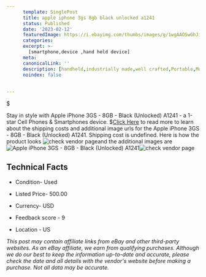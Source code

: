```yaml
---
      template: SinglePost
      title: apple iphone 3gs 8gb black unlocked a1241
      status: Published
      date: '2023-02-12'
      featuredImage: https://i.ebayimg.com/thumbs/images/g/1wgAAOSwGhJibeve/s-l225.jpg
      categories: 
      excerpt: >-
        [smartphone,device ,hand held device]
      meta:
      canonicalLink: ''
      description: [handheld,industrially made,well crafted,Portable,Mobile,Compact,Convenient,Lightweight,Maneuverable,Man-portable,Miniature,Carriable,Hand-held,Light,Holdable,Transportable,Mobile device,Pocket-sized,On-the-go,Wireless,Cordless,Compact size,Convenient size, smartphone,device ,hand held device]
      noindex: false
      
        
---
```

$

Stay in style with Apple iPhone 3GS - 8GB - Black (Unlocked) A1241 - a 1-star Cell Phones & Smartphones device.
$[Click Here](https://www.ebay.com/itm/354036988118?hash=item526e3fb8d6%3Ag%3A1wgAAOSwGhJibeve&mkevt=1&mkcid=1&mkrid=711-53200-19255-0&campid=%253CePNCampaignId%253E&customid=%253CreferenceId%253E&toolid=10049) to read more to learn about the shipping costs and additional image urls for the Apple iPhone 3GS - 8GB - Black (Unlocked) A1241. Shipping cost is undefined. Here is how the product looks ![check vendor page](https://i.ebayimg.com/thumbs/images/g/1wgAAOSwGhJibeve/s-l225.jpg)and the additional images are![Apple iPhone 3GS - 8GB - Black (Unlocked) A1241](https://i.ebayimg.com/images/g/1wgAAOSwGhJibeve/s-l1600.jpg)![check vendor page](https://origin-galleryplus.ebayimg.com/ws/web/354036988118_2_0_1/225x225.jpg,https://origin-galleryplus.ebayimg.com/ws/web/354036988118_3_0_1/225x225.jpg,https://origin-galleryplus.ebayimg.com/ws/web/354036988118_4_0_1/225x225.jpg,https://origin-galleryplus.ebayimg.com/ws/web/354036988118_5_0_1/225x225.jpg)



 ## Technical Facts 



     
      

 - Condition- Used 


      

 - Listed Price- 500.00 


      

 - Currency- USD 


      

 - Feedback score - 9 


      

 - Location - US 


      
      

 *_This post may contain affiliate links from eBay and other third-party websites. As an eBay affiliate, we earn from qualifying purchases. Although we do our best to keep the information up-to-date and accurate, please check the date and all details with the vendor's website before making a purchase. Not all data may be accurate._*






